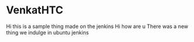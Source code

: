 # VenkatHTC
Hi this is a sample thing made on the jenkins
Hi how are u 
There was a new thing we indulge in ubuntu jenkins

